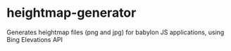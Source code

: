 # heightmap-generator
Generates heightmap files (png and jpg) for babylon JS applications, using Bing Elevations API

